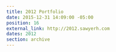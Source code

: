 ```yaml
---
title: 2012 Portfolio
date: 2015-12-31 14:09:00 -05:00
position: 16
external_link: http://2012.sawyerh.com
dates: 2012
section: archive
---
```


